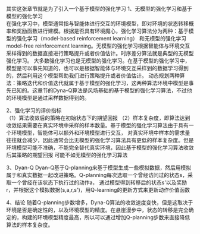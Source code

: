 其实这张章节就是为了引入一个基于模型的强化学习
1、无模型的强化学习和基于模型的强化学习  
在强化学习中，模型通常指与智能体进行交互的环境模型，即对环境的状态转移概率和奖励函数进行建模。根据是否具有环境魔心，强化学习算法分为两种：基于模型的强化学习（model-based reinforcement learning）
和无模型的强化学习model-free reinforcement learning。无模型的强化学习根据智能体与环境交互采样得到的数据直接进行策略提升或者价值估计。时序差分算法就是典型的无模型强化学习。
大多数强化学习也是无模型的强化学习。在基于模型的强化学习中，模型是可以事先知道的，也可以是根据智能体与环境交互采样到的数据学习得到的，然后利用这个模型帮助我们进行策略提升或者价值估计。
动态规划两种算法：策略迭代和价值迭代就属于基于模型的强化学习，这两种算法环境中模型是事先已知的。这章节的Dyna-Q算法是风场基础的基于模型的强化学习算法，不过他的环境模型是通过采样数据得到的。

2、强化学习的评价指标  
（1）算法收敛后的策略在初始状态下的期望回报 （2）样本复杂度，即算法达到收敛结果需要在真实环境中采样的样本数量。基于模型的强化学习算法由于具有一个环境模型，智能体可以额外和环境模型进行交互，
对真实环境中样本的需求量往往就会减少，因此通常会比无模型的强化学习算法具有更低的样本复杂度。但是环境模型可能不准确，不能完全替代真实环境，因此基于模型的强化学习算法收敛后其策略的期望回报
可能不如无模型的强化学习算法

3、Dyan-Q 
Dyan-Q基于Q-planning来基于模型生成一些模拟数据，然后用模拟属于和真实数据一起改进策略。Q-planning每次选取一个曾经访问过的状态s，采取一个曾经在该状态下执行过的动作a，
通过模型得到转移后的状态s'以及奖励r，并根据这个模拟数据(s,a,r,s')，用Q-learning的更新方式来更新动作价值函数

4、结论
    随着Q-planning步数增多，Dyna-Q算法的收敛速度变快，但是这取决于环境是否是确定性的，以及环境模型的精度。在悬崖漫步中，状态的转移是完全确定的，构建的环境模型精度最高，所以可以通过增加Q-planning步数来直接降低算法的样本复杂度。